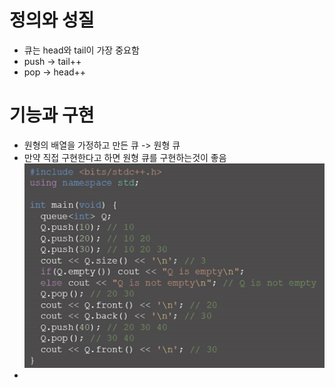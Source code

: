 # 정의와 성질
* 큐는 head와 tail이 가장 중요함
* push -> tail++
* pop -> head++
# 기능과 구현
* 원형의 배열을 가정하고 만든 큐 -> 원형 큐
* 만약 직접 구현한다고 하면 원형 큐를 구현하는것이 좋음
  ![alt text](image.png)
* 